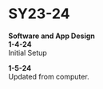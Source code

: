 # SY23-24
<b>Software and App Design</b> <br>
<b>1-4-24</b> <br>
Initial Setup

<b>1-5-24</b> <br>
Updated from computer.
